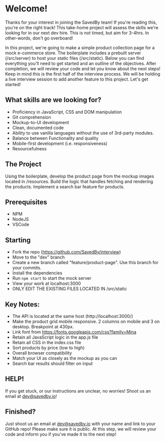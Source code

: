 # Welcome!

Thanks for your interest in joining the SavedBy team! If you're reading this, you're on the right track!
This take-home project will assess the skills we're looking for in our next dev hire.
This is not timed, but aim for 3-4hrs. In other-words, don't go overboard!

In this project, we're going to make a simple product collection page for a mock e-commerce store.
The boilerplate includes a prebuilt server (/src/server) to host your static files (/src/static).
Below you can find everything you'll need to get started and an outline of the objectives.
After completion, we will review your code and let you know about the next steps!
Keep in mind this is the first half of the interview process.
We will be holding a live interview session to add another feature to this project. Let's get started!

## What skills are we looking for?

- Proficiency in JavaScript, CSS and DOM manipulation
- Git comprehension
- Mockup-to-UI development
- Clean, documented code
- Ability to use vanilla languages without the use of 3rd-party modules.
- Balance between Functionality and quality
- Mobile-first development (i.e. responsiveness)
- Resourcefulness

## The Project

Using the boilerplate, develop the product page from the mockup images located in /resources.
Build the logic that handles fetching and rendering the products.
Implement a search bar feature for products.

## Prerequisites

- NPM
- NodeJS
- VSCode

## Starting

- Fork the repo (https://github.com/SavedBy/interview)
- Move to the "dev" branch
- Create a new branch called "feature/product-page". Use this branch for your commits.
- Install the dependencies
- Run `npm start` to start the mock server
- View your work at localhost:3000
- ONLY EDIT THE EXISTING FILES LOCATED IN /src/static

## Key Notes:

- The API is located at the same host (http://localhost:3000/)
- Make the product grid mobile responsive. 2 columns on mobile and 3 on desktop. Breakpoint at 430px.
- Link font from https://fonts.googleapis.com/css?family=Mina
- Retain all JavaScript logic in the app.js file
- Retain all CSS in the index.css file
- Sort products by price (low to high)
- Overall browser compatibility
- Match your UI as closely as the mockup as you can
- Search bar results should filter on input

## HELP!

If you get stuck, or our instructions are unclear, no worries! Shoot us an email at dev@savedby.io!

## Finished?

Just shoot us an email at dev@savedby.io with your name and link to your GitHub repo! Please make sure it is public. At this step, we will review your code and inform you if you've made it to the next step!
